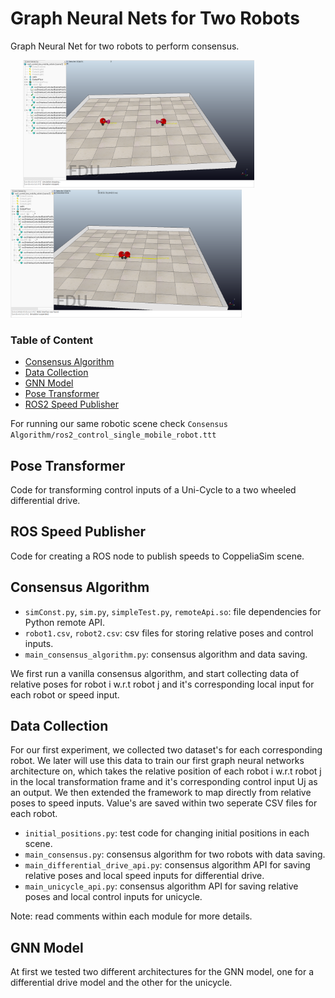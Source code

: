 # Graph Neural Nets for Two Robots
Graph Neural Net for two robots to perform consensus.

<p float="center">
  <img src="consensus_graph1.PNG" width="370" hspace="20"/>
  <img src="consensus_graph2.PNG" width="370" /> 
</p>

### Table of Content

- [Consensus Algorithm](#Consensus%20Algorithm)
- [Data Collection](#Data%20Collection)
- [GNN Model](#GNN%20Model)
- [Pose Transformer](#Pose%20Transformer)
- [ROS2 Speed Publisher](#ROS2%20Speed%20Publisher)

For running our same robotic scene check `Consensus Algorithm/ros2_control_single_mobile_robot.ttt`

## Pose Transformer
Code for transforming control inputs of a Uni-Cycle to a two wheeled differential drive.

## ROS Speed Publisher
Code for creating a ROS node to publish speeds to CoppeliaSim scene.

## Consensus Algorithm

* `simConst.py`, `sim.py`, `simpleTest.py`, `remoteApi.so`: file dependencies for Python remote API.
* `robot1.csv`, `robot2.csv`: csv files for storing relative poses and control inputs.
* `main_consensus_algorithm.py`: consensus algorithm and data saving.


We first run a vanilla consensus algorithm, and start collecting data of relative poses for robot i w.r.t robot j and it's corresponding local input for each robot or speed input.

## Data Collection
For our first experiment, we collected two dataset's for each corresponding robot. We later will use this data to train our first graph neural networks architecture on, 
which takes the relative position of each robot i w.r.t robot j in the local transformation frame and it's corresponding control input Uj as an output. We then extended the framework to map
directly from relative poses to speed inputs. Value's are saved within two seperate  CSV files for each robot. 

* `initial_positions.py`: test code for changing initial positions in each scene.
* `main_consensus.py`: consensus algorithm for two robots with data saving.
* `main_differential_drive_api.py`: consensus algorithm API for saving relative poses and local speed inputs for differential drive.
* `main_unicycle_api.py`: consensus algorithm API for saving relative poses and local control inputs for unicycle.

Note: read comments within each module for more details.

## GNN Model
At first we tested two different architectures for the GNN model, one for a differential drive model and the other for the unicycle.
